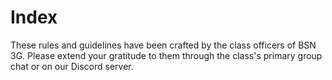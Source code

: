 # Index

These rules and guidelines have been crafted by the class officers of BSN 3G. Please extend your gratitude to them through the class's primary group chat or on our Discord server.
